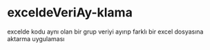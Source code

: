 # exceldeVeriAy-klama
excelde kodu aynı olan bir grup veriyi ayırıp farklı bir excel dosyasına aktarma uygulaması
